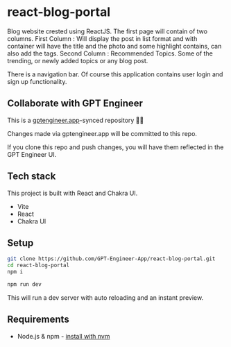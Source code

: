 # react-blog-portal

Blog website crested using ReactJS. The first page will contain of two columns.
First Column :
Will display the post in list format and with container will have the title and the photo and some highlight contains, can also add the tags.
Second Column :
Recommended Topics. Some of the trending, or newly added topics or any blog post.

There is a navigation bar.
Of course this application contains user login and sign up functionality.


## Collaborate with GPT Engineer

This is a [gptengineer.app](https://gptengineer.app)-synced repository 🌟🤖

Changes made via gptengineer.app will be committed to this repo.

If you clone this repo and push changes, you will have them reflected in the GPT Engineer UI.

## Tech stack

This project is built with React and Chakra UI.

- Vite
- React
- Chakra UI

## Setup

```sh
git clone https://github.com/GPT-Engineer-App/react-blog-portal.git
cd react-blog-portal
npm i
```

```sh
npm run dev
```

This will run a dev server with auto reloading and an instant preview.

## Requirements

- Node.js & npm - [install with nvm](https://github.com/nvm-sh/nvm#installing-and-updating)
